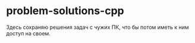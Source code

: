 # problem-solutions-cpp
Здесь сохраняю решения задач с чужих ПК, что бы потом иметь к ним доступ на своем.
